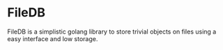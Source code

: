# FileDB

FileDB is a simplistic golang library to store trivial objects on files using a easy interface and low storage.
